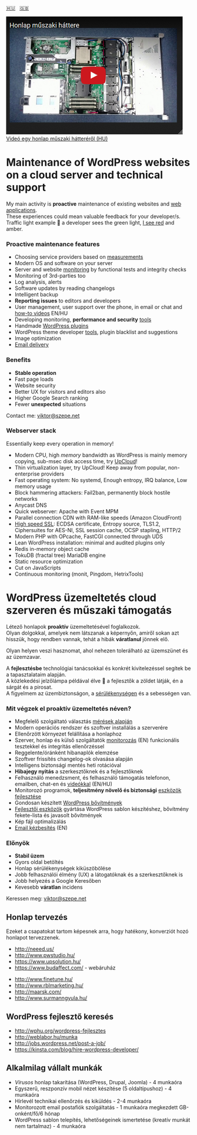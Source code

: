 [:hungary:](#hu)&nbsp;&nbsp;&nbsp;[:uk:](#en)

[![Honlap műszaki háttere](/Application-infrastructure.png)  
Videó egy honlap műszaki hátteréről (HU)](https://www.youtube.com/watch?v=dGi6O9naiN8)



# <a name="en"></a>Maintenance of WordPress websites on a cloud server and technical support

My main activity is **proactive** maintenance of existing websites and [web applications](https://github.com/szepeviktor/debian-server-tools/blob/master/webserver/PHP-development.md).  
These experiences could mean valuable feedback for your developer/s.  
Traffic light example :vertical_traffic_light: a developer sees the green light,
[I see red](/webserver/WordPress-security.md) and amber.

### Proactive maintenance features

- Choosing service providers based on [measurements](https://github.com/szepeviktor/wordpress-speedtest)
- Modern OS and software on your server
- Server and website [monitoring](/monitoring/README.md) by functional tests and integrity checks
- Monitoring of 3rd-parties too
- Log analysis, alerts
- Software updates by reading changelogs
- Intelligent backup
- **Reporting issues** to editors and developers
- User management, user support over the phone, in email or chat and [how-to videos](https://www.youtube.com/user/szepeviktor) EN/HU
- Developing monitoring, **performance and security** [tools](https://github.com/szepeviktor/)
- Handmade [WordPress plugins](https://profiles.wordpress.org/szepeviktor#content-plugins)
- WordPress theme developer [tools](https://github.com/szepeviktor/wordpress-plugin-construction), plugin blacklist and suggestions
- Image optimization
- [Email delivery](https://github.com/szepeviktor/debian-server-tools/blob/master/mail/README.md)

### Benefits

- **Stable operation**
- Fast page loads
- Website security
- Better UX for visitors and editors also
- Higher Google Search ranking
- Fewer **unexpected** situations

Contact me: viktor@szepe.net

### Webserver stack

Essentially keep every operation in memory!

- Modern CPU, high *memory* bandwidth as WordPress is mainly memory copying, sub-msec disk access time, try [UpCloud](https://www.upcloud.com/register/?promo=U29Q8S)!
- Thin virtualization layer, try UpCloud! Keep away from popular, non-enterprise providers
- Fast operating system: No systemd, Enough entropy, IRQ balance, Low memory usage
- Block hammering attackers: Fail2ban, permanently block hostile networks
- Anycast DNS
- Quick webserver: Apache with Event MPM
- Parallel connection CDN with RAM-like speeds (Amazon CloudFront)
- [High speed SSL](https://istlsfastyet.com/): ECDSA certificate, Entropy source, TLS1.2, Ciphersuites for AES-NI, SSL session cache, OCSP stapling, HTTP/2
- Modern PHP with OPcache, FastCGI connected through UDS
- Lean WordPress installation: minimal and audited plugins only
- Redis in-memory object cache
- TokuDB (fractal tree) MariaDB engine
- Static resource optimization
- Cut on JavaScripts
- Continuous monitoring (monit, Pingdom, HetrixTools)



# <a name="hu"></a>WordPress üzemeltetés cloud szerveren és műszaki támogatás

Létező honlapok **proaktív** üzemeltetésével foglalkozok.  
Olyan dolgokkal, amelyek nem látszanak a képernyőn,
amiről sokan azt hisszük, hogy rendben vannak, tehát a hibák **váratlanul** jönnek elő.

Olyan helyen veszi hasznomat, ahol nehezen tolerálható az üzemszünet és az üzemzavar.

A **fejlesztésbe** technológiai tanácsokkal és konkrét kivitelezéssel segítek be a tapasztalataim alapján.  
A közlekedési jelzőlámpa példával élve :vertical_traffic_light:
a fejlesztők a zöldet látják, én a sárgát és a pirosat.  
A figyelmem az üzembiztonságon, a [sérülékenységen](/webserver/WordPress-security.md) és a sebességen van.

### Mit végzek el proaktív üzemeltetés néven?

- Megfelelő szolgáltató választás [mérések alapján](https://github.com/szepeviktor/wordpress-speedtest)
- Modern operációs rendszer és szoftver installálás a szerverére
- Ellenőrzött környezet felállítása a honlaphoz
- Szerver, honlap és külső szolgáltatók [monitorozás](/monitoring/README.md) (EN)
  funkcionális tesztekkel és integritás ellenőrzéssel
- Reggelente/óránként hibanaplók elemzése
- Szoftver frissítés changelog-ok olvasása alapján
- Intelligens biztonsági mentés heti rotációval
- **Hibajegy nyitás** a szerkesztőknek és a fejlesztőknek
- Felhasználó menedzsment, és felhasználó támogatás telefonon, emailben, chat-en és [videókkal](https://www.youtube.com/user/szepeviktor) (EN/HU)
- Monitorozó programok, **teljesítmény növelő és biztonsági** [eszközök fejlesztése](https://github.com/szepeviktor/)
- Gondosan készített [WordPress bővítmények](https://profiles.wordpress.org/szepeviktor#content-plugins)
- [Fejlesztői eszközök](https://github.com/szepeviktor/wordpress-plugin-construction) gyártása WordPress sablon készítéshez, bővítmény fekete-lista és javasolt bővítmények
- Kép fájl optimalizálás
- [Email kézbesítés](https://github.com/szepeviktor/debian-server-tools/blob/master/mail/README.md) (EN)

### Előnyök

- **Stabil üzem**
- Gyors oldal betöltés
- Honlap sérülékenységek kiküszöbölése
- Jobb felhasználói élmény (UX) a látogatóknak és a szerkesztőknek is
- Jobb helyezés a Google Keresőben
- Kevesebb **váratlan** incidens

Keressen meg: viktor@szepe.net


## Honlap tervezés

Ezeket a csapatokat tartom képesnek arra, hogy hatékony, konverziót hozó honlapot tervezzenek.

- http://neeed.us/
- http://www.pwstudio.hu/
- https://www.upsolution.hu/
- https://www.budaffect.com/ - webáruház

* http://www.finetune.hu/
* http://www.rblmarketing.hu/
* http://maarsk.com/
* http://www.surmanngyula.hu/


## WordPress fejlesztő keresés

- http://wphu.org/wordpress-fejlesztes
- http://weblabor.hu/munka
- http://jobs.wordpress.net/post-a-job/
- https://kinsta.com/blog/hire-wordpress-developer/


## Alkalmilag vállalt munkák

- *Vírusos* honlap takarítása (WordPress, Drupal, Joomla) - 4 munkaóra
- Egyszerű, reszponzív mobil nézet készítése (5 oldaltípushoz) - 4 munkaóra
- Hírlevél technikai ellenőrzés és kiküldés - 2-4 munkaóra
- Monitorozott email postafiók szolgáltatás - 1 munkaóra megkezdett GB-onként/fő/6 hónap
- WordPress sablon telepítés, lehetőségeinek ismertetése (kreatív munkát nem tartalmaz) - 4 munkaóra
